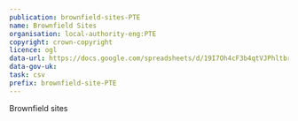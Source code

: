 ```yaml
---
publication: brownfield-sites-PTE
name: Brownfield Sites
organisation: local-authority-eng:PTE
copyright: crown-copyright
licence: ogl
data-url: https://docs.google.com/spreadsheets/d/19I7Oh4cF3b4qtVJPhltbrtQ2X1J79hfMG6F_k4Ir88o/edit?usp=drive_web
data-gov-uk: 
task: csv
prefix: brownfield-site-PTE
---
```


Brownfield sites

